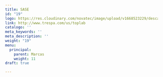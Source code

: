 ```yaml
---
title: SASE
id: "19"
logo: https://res.cloudinary.com/novatec/image/upload/v1668523229/descarga_7_tmdb6t.png
link: http://www.trespa.com/us/toplab
catalogo: ''
meta_keywords: ''
meta_description: ''
weight: "19"
menu:
  principal:
    parent: Marcas
    weight: 11
draft: true

---
```

